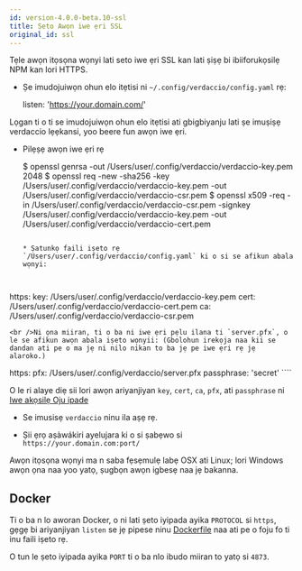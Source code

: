 ```yaml
---
id: version-4.0.0-beta.10-ssl
title: Ṣeto Awọn iwe ẹri SSL
original_id: ssl
---
```


Tẹle awọn itọsọna wọnyi lati seto iwe ẹri SSL kan lati ṣiṣẹ bi ibiiforukọsilẹ NPM kan lori HTTPS.

* Ṣe imudojuiwọn ohun elo itẹtisi ni `~/.config/verdaccio/config.yaml` rẹ:

    listen: 'https://your.domain.com/'
    

Lọgan ti o ti se imudojuiwọn ohun elo itẹtisi ati gbigbiyanju lati ṣe imuṣiṣẹ verdaccio lẹẹkansi, yoo beere fun awọn iwe ẹri.

* Pilẹṣẹ awọn iwe ẹri rẹ

     $ openssl genrsa -out /Users/user/.config/verdaccio/verdaccio-key.pem 2048
     $ openssl req -new -sha256 -key /Users/user/.config/verdaccio/verdaccio-key.pem -out /Users/user/.config/verdaccio/verdaccio-csr.pem
     $ openssl x509 -req -in /Users/user/.config/verdaccio/verdaccio-csr.pem -signkey /Users/user/.config/verdaccio/verdaccio-key.pem -out /Users/user/.config/verdaccio/verdaccio-cert.pem
     ````
    
    * Ṣatunkọ faili iṣeto rẹ `/Users/user/.config/verdaccio/config.yaml` ki o si se afikun abala wọnyi:
    
    

https: key: /Users/user/.config/verdaccio/verdaccio-key.pem cert: /Users/user/.config/verdaccio/verdaccio-cert.pem ca: /Users/user/.config/verdaccio/verdaccio-csr.pem

    <br />Ni ọna miiran, ti o ba ni iwe ẹri pẹlu ilana ti `server.pfx`, o le se afikun awọn abala iṣeto wọnyii: (Gbolohun irekọja naa kii se dandan ati pe o ma jẹ ni nilo nikan to ba jẹ pe iwe ẹri rẹ jẹ alaroko.)
    
    

https: pfx: /Users/user/.config/verdaccio/server.pfx passphrase: 'secret' ````

O le ri alaye diẹ sii lori awọn ariyanjiyan `key`, `cert`, `ca`, `pfx`, ati `passphrase` ni [Iwe akọsilẹ Oju ipade](https://nodejs.org/api/tls.html#tls_tls_createsecurecontext_options)

* Se imusisẹ `verdaccio` ninu ila aṣẹ rẹ.

* Ṣii ẹrọ aṣàwákiri ayelujara ki o si ṣabẹwo si `https://your.domain.com:port/`

Awọn itọsọna wọnyi ma n saba fẹsẹmulẹ labẹ OSX ati Linux; lori Windows awọn ọna naa yoo yatọ, ṣugbọn awọn igbesẹ naa jẹ bakanna.

## Docker

Ti o ba n lo aworan Docker, o ni lati ṣeto iyipada ayika `PROTOCOL` si `https`, gẹgẹ bi ariyanjiyan `listen` se jẹ pipese ninu [Dockerfile](https://github.com/verdaccio/verdaccio/blob/master/Dockerfile#L43) naa ati pe o foju fo ti inu faili iṣeto rẹ.

O tun le ṣeto iyipada ayika `PORT` ti o ba nlo ibudo miiran to yatọ si `4873`.